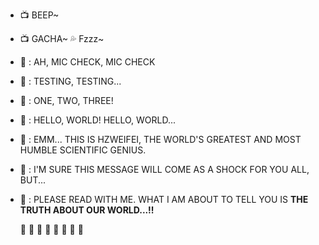 - :tv:   BEEP~
- :tv:   GACHA~   :sweat_drops:     Fzzz~
- :penguin: : AH, MIC CHECK, MIC CHECK
- :penguin: : TESTING, TESTING...
- :penguin: : ONE, TWO, THREE!
- :penguin: : HELLO, WORLD! HELLO, WORLD...
- :penguin: : EMM... THIS IS HZWEIFEI, THE WORLD'S GREATEST AND MOST HUMBLE SCIENTIFIC GENIUS.
- :penguin: : I'M SURE THIS MESSAGE WILL COME AS A SHOCK FOR YOU ALL, BUT...
- :penguin: : PLEASE READ WITH ME. WHAT I AM ABOUT TO TELL YOU IS __THE TRUTH ABOUT OUR WORLD...!!__

  :monkey: :clap:  :monkey: :clap: :monkey: :clap: :monkey: :clap: 
